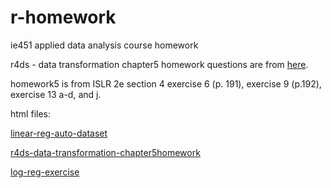 # r-homework
ie451 applied data analysis course homework

r4ds - data transformation chapter5 homework questions are from [here](https://r4ds.had.co.nz/transform.html#transform).

homework5 is from ISLR 2e section 4 exercise 6 (p. 191),  exercise 9 (p.192),  exercise 13 a-d, and j.

html files:

[linear-reg-auto-dataset](http://htmlpreview.github.io/?https://github.com/berfinas/r-homework/blob/main/linear-reg-auto-dataset.html)

[r4ds-data-transformation-chapter5homework](http://htmlpreview.github.io/?https://github.com/berfinas/r-homework/blob/main/r4ds-data-transformation-chapter5homework.html)

[log-reg-exercise](http://htmlpreview.github.io/?https://github.com/berfinas/r-homework/blob/main/log-reg-exercise.html)

